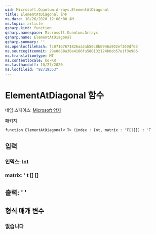 ```yaml
---
uid: Microsoft.Quantum.Arrays.ElementAtDiagonal
title: ElementAtDiagonal 함수
ms.date: 10/26/2020 12:00:00 AM
ms.topic: article
qsharp.kind: function
qsharp.namespace: Microsoft.Quantum.Arrays
qsharp.name: ElementAtDiagonal
qsharp.summary: ''
ms.openlocfilehash: fc87167671826aa3ab56c8b6946a802ef360df63
ms.sourcegitcommit: 29e0d88a30e4166fa580132124b0eb57e1f0e986
ms.translationtype: MT
ms.contentlocale: ko-KR
ms.lasthandoff: 10/27/2020
ms.locfileid: "92719353"
---
```

# <a name="elementatdiagonal-function"></a>ElementAtDiagonal 함수

네임 스페이스: [Microsoft 양자](xref:Microsoft.Quantum.Arrays)

패키지 [](https://nuget.org/packages/)




```qsharp
function ElementAtDiagonal<'T> (index : Int, matrix : 'T[][]) : 'T
```


## <a name="input"></a>입력

### <a name="index--int"></a>인덱스: [Int](xref:microsoft.quantum.lang-ref.int)




### <a name="matrix--t"></a>matrix: ' t [] []





## <a name="output--t"></a>출력: ' '



## <a name="type-parameters"></a>형식 매개 변수

### <a name="t"></a>없습니다

